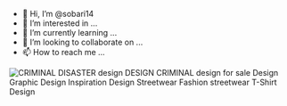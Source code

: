 - 👋 Hi, I’m @sobari14
- 👀 I’m interested in ...
- 🌱 I’m currently learning ...
- 💞️ I’m looking to collaborate on ...
- 📫 How to reach me ...

<!---
sobari14/sobari14 is a ✨ special ✨ repository because its `README.md` (this file) appears on your GitHub profile.
You can click the Preview link to take a look at your changes.
--->
<div class="ImageElement-root-kir ImageElement-loaded-icR"><img src="https://mir-s3-cdn-cf.behance.net/project_modules/1400/4bd582113838145.602fad607405b.jpg" srcset="https://mir-s3-cdn-cf.behance.net/project_modules/disp/4bd582113838145.602fad607405b.jpg 600w, https://mir-s3-cdn-cf.behance.net/project_modules/max_1200/4bd582113838145.602fad607405b.jpg 1200w, https://mir-s3-cdn-cf.behance.net/project_modules/1400_opt_1/4bd582113838145.602fad607405b.jpg 1400w, https://mir-s3-cdn-cf.behance.net/project_modules/fs/4bd582113838145.602fad607405b.jpg 1920w, https://mir-s3-cdn-cf.behance.net/project_modules/2800_opt_1/4bd582113838145.602fad607405b.jpg 2800w" sizes="(max-width: 1400px) 100vw, 1400px" class="ImageElement-image-SRv ImageElement-blockPointerEvents-Rkg" alt="CRIMINAL DISASTER design DESIGN CRIMINAL design for sale Design Graphic Design Inspiration Design Streetwear Fashion  streetwear T-Shirt Design" loading="lazy"><!----></div>
